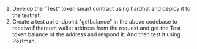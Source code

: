 1. Develop the "Test" token smart contract using hardhat and deploy it to the testnet.
2. Create a test api endpoint "getbalance" in the above codebase to receive Ethereum wallet address from the request and get the Test token balance of the address and respond it. And then test it using Postman.